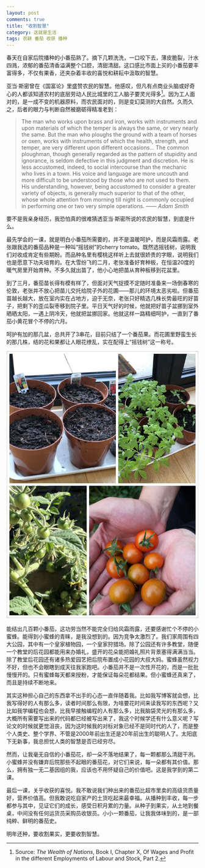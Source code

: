 ```yaml
---
layout: post
comments: true
title: "收割智慧"
category: 这就是生活  
tags: 农耕 番茄 收获 播种 
---
```


春天在自家后院播种的小番茄熟了。摘下几颗洗洗，一口咬下去，薄皮脆裂，汁水四溅，浓郁的番茄清香溢满整个口腔，清甜清甜。这口感比市面上买的小番茄要丰富得多，不仅有果香，还夹杂着丰收的喜悦和耕耘中汲取的智慧。

亚当·斯密曾在《国富论》里盛赞农民的智慧。他感叹，但凡有点商业头脑或好奇心的人都该知道农村的底层劳动人民比城里的工人脑子要灵光得多[^1]。因为工人面对的，是一成不变的机器原料，而农民面对的，则是变幻莫测的大自然。久而久之，后者的眼力与判断自然被磨砺得精准老到：

> The man who works upon brass and iron, works with instruments and upon materials of which the temper is always the same, or very nearly the same. But the man who ploughs the ground with a team of horses or oxen, works with instruments of which the health, strength, and temper, are very different upon different occasions... The common ploughman, though generally regarded as the pattern of stupidity and ignorance, is seldom defective in this judgment and discretion. He is less accustomed, indeed, to social intercourse than the mechanic who lives in a town. His voice and language are more uncouth and more difficult to be understood by those who are not used to them. His understanding, however, being accustomed to consider a greater variety of objects, is generally much superior to that of the other, whose whole attention from morning till night is commonly occupied in performing one or two very simple operations. —— *Adam Smith*

要不是我亲身经历，我恐怕真的很难猜透亚当·斯密所说的农民的智慧，到底是什么。

最先学会的一课，就是明白小番茄所需要的，并不是温暖呵护，而是风霜雨露。老张跟我选的番茄品种是一种叫“摇钱树”的cherry tomato。既然选摇钱树，说明我们对收成肯定有些期盼。而品种名里有樱桃这样听上去就很娇贵的字眼，说明我们也是愿意下功夫培育的。在大雪纷飞的二月，老张准备好育种板，在恒温20度的暖气房里开始育种。不多久就出苗了，他小心地把苗从育种板移到花盆里。

到了三月，番茄苗长得有模有样了，但面对天气捉摸不定随时准备来一场倒春寒的伦敦，老张并不放心把苗儿交托给院子外的花圃——那儿的环境太恶劣啦。但番茄苗越长越大，放在室内实在占地方，迫于无奈，老张只好精选几株长势最旺的好苗子，把剩下的歪瓜裂枣移到院子里。平日天气好的时候，他就把好苗子盆挪到室外晒晒太阳，一遇上阴冷天，他就把盆挪回家。他就这样一路精细呵护，一直到了番茄小黄花冒个不停的六月。

呵护有加的那几盆，总共开了3串花，目前只结了一个番茄果。而花圃里野蛮生长的那几株，结的花和果都让人眼花缭乱，实在配得上“摇钱树”这一称号。

![tomato](/images/tomato.jpeg)

能结出几百颗小番茄，这功劳当然不能完全归给风霜雨露，还要感谢忙个不停的小蜜蜂。能得到小蜜蜂的青睐，是我没想到的。因为竞争太激烈了。我们家周围有四大公园，其中有一个皇家植物园，一个皇家狩猎场。除了公园还有许多教堂，随便一个教堂的后花园都能用来办婚礼，盛开的花朵能把婚礼照片背景塞得满满当当。除了教堂后花园还有诸多热爱园艺把后院布置成小花园的大叔大妈。蜜蜂虽然视力不好，但也不会眼瞎到成天往我家跑吧。小番茄并不是一次性开花的，而是一批批慢慢开的。只有蜜蜂每天都来授粉，才能保证每朵花都结果。但小蜜蜂还真来了，而且是持续不断地来。

其实这种担心自己的东西拿不出手的心态一直伴随着我。比如我写博客就会想，比我写得好的人有那么多，读者时间那么有限，为啥要花时间来读我写的东西呢？又比如我学编程也会想，比我早接触编程的人有那么多，比我脑袋灵光的有那么多，大概所有需要写出来的代码都已经被写出来了，我这个时候学还有什么意义呢？写论文的时候就更觉沮丧，因为这时候我的对标对象已经不是同时代的人了，而是整个人类史、整个学界、不管是2000年前出生还是20年前出生的聪明人了。太阳底下无新事，我总担忧人类的智慧是否已经穷尽。

然而，让我毫无自信的小番茄花，却一朵不落地结果了，每一颗都那么清甜干冽。小蜜蜂并没有嫌弃后院那些不起眼的番茄花，对它们来说，每一朵都有其价值。那么，拥有独一无二基因组的我，应该也不用怀疑自己的价值吧。这是我学到的第二课。

最后一课，关乎收获的喜悦。我不敢说我们种出来的番茄比超市里卖的高级货质量好，营养价值高。但我敢说吃自家产的土货吃起来最幸福。从播种到丰收，每一步都参与其中，见证它们的成长，感受日积月累的力量。从种子到果实，从土地到餐桌，中间没有任何运货员采购员收银员。小小一颗番茄，让我我体味到的，是一部纯粹、鲜明的番茄史。

明年还种，要收割果实，更要收割智慧。

[^1]: Source: *The Wealth of Nations*, Book I, Chapter X, Of Wages and Profit in the different Employments of Labour and Stock, Part 2.

 